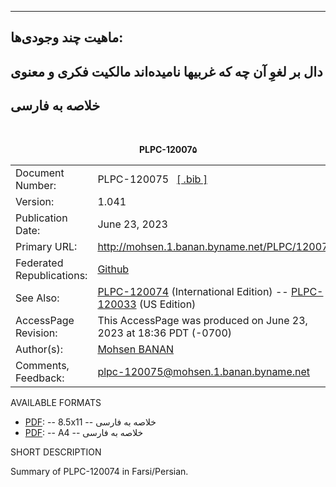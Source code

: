 ------------------------------------------------------------------------


##  ماهیت چند وجودی‌ها:‌

## دال بر لغوِ آن چه که غربیها نامیده‌اند مالکیت فکری و معنوی

## خلاصه به فارسی

<br/>
<p align="center"><b>PLPC-12007۵</b></p>

<table>
<tbody>
<tr class="odd">
<td>Document Number:</td>
<td>PLPC-120075   <a href="./cite/PLPC-120075.bib">[ .bib ]</a></td>
</tr>
<tr class="even">
<td>Version:</td>
<td>1.041</td>
</tr>
<tr class="odd">
<td>Publication Date:</td>
<td>June 23, 2023</td>
</tr>
<tr class="odd">
<td>Primary URL:</td>
<td><a href="http://mohsen.1.banan.byname.net/PLPC/120075">http://mohsen.1.banan.byname.net/PLPC/120075</a></td>
</tr>
<tr class="even">
<td>Federated Republications:</td>
<td><a href="https://github.com/bxplpc/120075">Github</a>  </td>
</tr>
<tr class="odd">
<td>See Also:</td>
<td><a href="https://github.com/bxplpc/120033">PLPC-120074</a> (International Edition) -- <a href="https://github.com/bxplpc/120033">PLPC-120033</a> (US Edition) </td>
</tr>
<tr class="even">
<td>AccessPage Revision:</td>
<td>This AccessPage was produced on June 23, 2023 at 18:36 PDT (-0700)</td>
</tr>
<tr class="odd">
<td>Author(s):</td>
<td><a href="http://mohsen.1.banan.byname.net/contact">Mohsen BANAN</a></td>
</tr>
<tr class="even">
<td>Comments, Feedback:</td>
<td><a href="mailto:plpc-120074@mohsen.1.banan.byname.net">plpc-120075@mohsen.1.banan.byname.net</td>
</tr>
</tbody>
</table>

AVAILABLE FORMATS  

    
-   [PDF](./pdf/c-120075-0_1-summaryFa-art-8.5x11.pdf):
    -- 8.5x11 --  خلاصه به فارسی
-   [PDF](./pdf/c-120075-0_1-summaryFa-art-8.5x11.pdf):
    -- A4 --  خلاصه به فارسی


SHORT DESCRIPTION

Summary of PLPC-120074 in Farsi/Persian.


